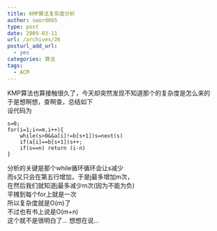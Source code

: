 ```yaml
---
title: KMP算法复杂度分析
author: sword865
type: post
date: 2009-03-11
url: /archives/26
posturl_add_url:
  - yes
categories: 算法
tags:
  - ACM
---
```

KMP算法也算接触很久了，今天却突然发现不知道那个的复杂度是怎么来的  
于是想啊想，查啊查，总结如下  
设代码为  

    s=0;  
    for(i=1;i<=m,i++){  
        while(s>0&&a[i]!=b[s+1])s=next(s)  
        if(a[i]==b[s+1])s++;  
        if(s==n) return (i-n)
    }

分析的关键是那个while循环循环会让s减少  
而s又只会在第五行增加，于是j最多增加m次，  
在然后我们就知道j最多减少m次(因为不能为负)  
平摊到每个for上就是一次  
所以复杂度就是O(m)了   
不过也有书上说是O(m+n)  
这个就不是很明白了...
想想在说...

<div>
  <embed type="application/lingoes-npruntime-capture-word-plugin" width="0" height="0" id="lingoes_plugin_object" hidden="true" />
</div>


